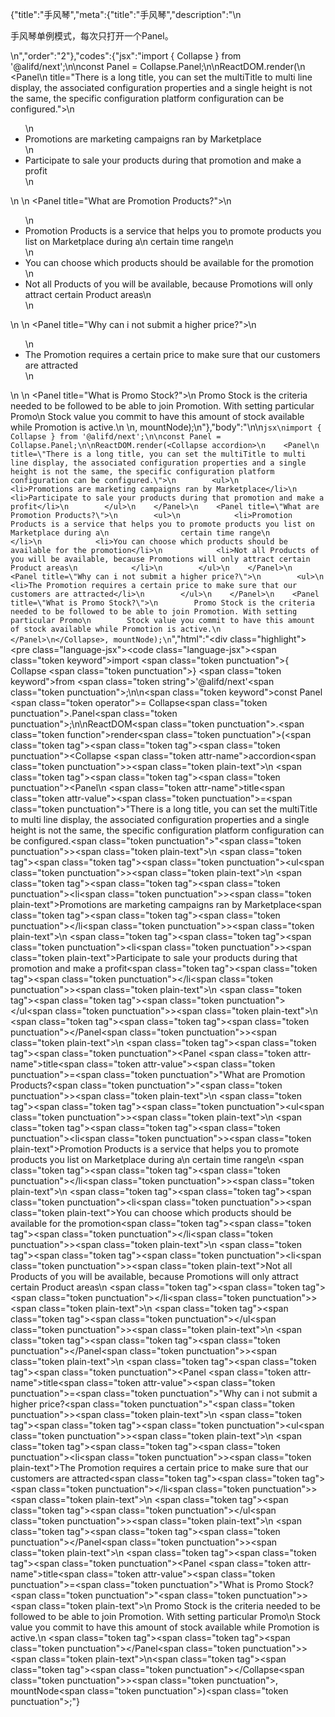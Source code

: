{"title":"手风琴","meta":{"title":"手风琴","description":"\n<p>手风琴单例模式，每次只打开一个Panel。</p>\n","order":"2"},"codes":{"jsx":"import { Collapse } from '@alifd/next';\n\nconst Panel = Collapse.Panel;\n\nReactDOM.render(<Collapse accordion>\n    <Panel\n        title=\"There is a long title, you can set the multiTitle to multi line display, the associated configuration properties and a single height is not the same, the specific configuration platform configuration can be configured.\">\n        <ul>\n            <li>Promotions are marketing campaigns ran by Marketplace</li>\n            <li>Participate to sale your products during that promotion and make a profit</li>\n        </ul>\n    </Panel>\n    <Panel title=\"What are Promotion Products?\">\n        <ul>\n            <li>Promotion Products is a service that helps you to promote products you list on Marketplace during a\n                certain time range\n            </li>\n            <li>You can choose which products should be available for the promotion</li>\n            <li>Not all Products of you will be available, because Promotions will only attract certain Product areas\n            </li>\n        </ul>\n    </Panel>\n    <Panel title=\"Why can i not submit a higher price?\">\n        <ul>\n            <li>The Promotion requires a certain price to make sure that our customers are attracted</li>\n        </ul>\n    </Panel>\n    <Panel title=\"What is Promo Stock?\">\n        Promo Stock is the criteria needed to be followed to be able to join Promotion. With setting particular Promo\n        Stock value you commit to have this amount of stock available while Promotion is active.\n    </Panel>\n</Collapse>, mountNode);\n"},"body":"\n\n````jsx\nimport { Collapse } from '@alifd/next';\n\nconst Panel = Collapse.Panel;\n\nReactDOM.render(<Collapse accordion>\n    <Panel\n        title=\"There is a long title, you can set the multiTitle to multi line display, the associated configuration properties and a single height is not the same, the specific configuration platform configuration can be configured.\">\n        <ul>\n            <li>Promotions are marketing campaigns ran by Marketplace</li>\n            <li>Participate to sale your products during that promotion and make a profit</li>\n        </ul>\n    </Panel>\n    <Panel title=\"What are Promotion Products?\">\n        <ul>\n            <li>Promotion Products is a service that helps you to promote products you list on Marketplace during a\n                certain time range\n            </li>\n            <li>You can choose which products should be available for the promotion</li>\n            <li>Not all Products of you will be available, because Promotions will only attract certain Product areas\n            </li>\n        </ul>\n    </Panel>\n    <Panel title=\"Why can i not submit a higher price?\">\n        <ul>\n            <li>The Promotion requires a certain price to make sure that our customers are attracted</li>\n        </ul>\n    </Panel>\n    <Panel title=\"What is Promo Stock?\">\n        Promo Stock is the criteria needed to be followed to be able to join Promotion. With setting particular Promo\n        Stock value you commit to have this amount of stock available while Promotion is active.\n    </Panel>\n</Collapse>, mountNode);\n````","html":"<script>(function(){\"use strict\";\n\nvar _next = require(\"@alifd/next\");\n\nvar Panel = _next.Collapse.Panel;\n\nReactDOM.render(React.createElement(\n    _next.Collapse,\n    { accordion: true },\n    React.createElement(\n        Panel,\n        {\n            title: \"There is a long title, you can set the multiTitle to multi line display, the associated configuration properties and a single height is not the same, the specific configuration platform configuration can be configured.\" },\n        React.createElement(\n            \"ul\",\n            null,\n            React.createElement(\n                \"li\",\n                null,\n                \"Promotions are marketing campaigns ran by Marketplace\"\n            ),\n            React.createElement(\n                \"li\",\n                null,\n                \"Participate to sale your products during that promotion and make a profit\"\n            )\n        )\n    ),\n    React.createElement(\n        Panel,\n        { title: \"What are Promotion Products?\" },\n        React.createElement(\n            \"ul\",\n            null,\n            React.createElement(\n                \"li\",\n                null,\n                \"Promotion Products is a service that helps you to promote products you list on Marketplace during a certain time range\"\n            ),\n            React.createElement(\n                \"li\",\n                null,\n                \"You can choose which products should be available for the promotion\"\n            ),\n            React.createElement(\n                \"li\",\n                null,\n                \"Not all Products of you will be available, because Promotions will only attract certain Product areas\"\n            )\n        )\n    ),\n    React.createElement(\n        Panel,\n        { title: \"Why can i not submit a higher price?\" },\n        React.createElement(\n            \"ul\",\n            null,\n            React.createElement(\n                \"li\",\n                null,\n                \"The Promotion requires a certain price to make sure that our customers are attracted\"\n            )\n        )\n    ),\n    React.createElement(\n        Panel,\n        { title: \"What is Promo Stock?\" },\n        \"Promo Stock is the criteria needed to be followed to be able to join Promotion. With setting particular Promo Stock value you commit to have this amount of stock available while Promotion is active.\"\n    )\n), mountNode);})()</script><div class=\"highlight\"><pre class=\"language-jsx\"><code class=\"language-jsx\"><span class=\"token keyword\">import</span> <span class=\"token punctuation\">{</span> Collapse <span class=\"token punctuation\">}</span> <span class=\"token keyword\">from</span> <span class=\"token string\">'@alifd/next'</span><span class=\"token punctuation\">;</span>\n\n<span class=\"token keyword\">const</span> Panel <span class=\"token operator\">=</span> Collapse<span class=\"token punctuation\">.</span>Panel<span class=\"token punctuation\">;</span>\n\nReactDOM<span class=\"token punctuation\">.</span><span class=\"token function\">render</span><span class=\"token punctuation\">(</span><span class=\"token tag\"><span class=\"token tag\"><span class=\"token punctuation\">&lt;</span>Collapse</span> <span class=\"token attr-name\">accordion</span><span class=\"token punctuation\">></span></span><span class=\"token plain-text\">\n    </span><span class=\"token tag\"><span class=\"token tag\"><span class=\"token punctuation\">&lt;</span>Panel</span>\n        <span class=\"token attr-name\">title</span><span class=\"token attr-value\"><span class=\"token punctuation\">=</span><span class=\"token punctuation\">\"</span>There is a long title, you can set the multiTitle to multi line display, the associated configuration properties and a single height is not the same, the specific configuration platform configuration can be configured.<span class=\"token punctuation\">\"</span></span><span class=\"token punctuation\">></span></span><span class=\"token plain-text\">\n        </span><span class=\"token tag\"><span class=\"token tag\"><span class=\"token punctuation\">&lt;</span>ul</span><span class=\"token punctuation\">></span></span><span class=\"token plain-text\">\n            </span><span class=\"token tag\"><span class=\"token tag\"><span class=\"token punctuation\">&lt;</span>li</span><span class=\"token punctuation\">></span></span><span class=\"token plain-text\">Promotions are marketing campaigns ran by Marketplace</span><span class=\"token tag\"><span class=\"token tag\"><span class=\"token punctuation\">&lt;/</span>li</span><span class=\"token punctuation\">></span></span><span class=\"token plain-text\">\n            </span><span class=\"token tag\"><span class=\"token tag\"><span class=\"token punctuation\">&lt;</span>li</span><span class=\"token punctuation\">></span></span><span class=\"token plain-text\">Participate to sale your products during that promotion and make a profit</span><span class=\"token tag\"><span class=\"token tag\"><span class=\"token punctuation\">&lt;/</span>li</span><span class=\"token punctuation\">></span></span><span class=\"token plain-text\">\n        </span><span class=\"token tag\"><span class=\"token tag\"><span class=\"token punctuation\">&lt;/</span>ul</span><span class=\"token punctuation\">></span></span><span class=\"token plain-text\">\n    </span><span class=\"token tag\"><span class=\"token tag\"><span class=\"token punctuation\">&lt;/</span>Panel</span><span class=\"token punctuation\">></span></span><span class=\"token plain-text\">\n    </span><span class=\"token tag\"><span class=\"token tag\"><span class=\"token punctuation\">&lt;</span>Panel</span> <span class=\"token attr-name\">title</span><span class=\"token attr-value\"><span class=\"token punctuation\">=</span><span class=\"token punctuation\">\"</span>What are Promotion Products?<span class=\"token punctuation\">\"</span></span><span class=\"token punctuation\">></span></span><span class=\"token plain-text\">\n        </span><span class=\"token tag\"><span class=\"token tag\"><span class=\"token punctuation\">&lt;</span>ul</span><span class=\"token punctuation\">></span></span><span class=\"token plain-text\">\n            </span><span class=\"token tag\"><span class=\"token tag\"><span class=\"token punctuation\">&lt;</span>li</span><span class=\"token punctuation\">></span></span><span class=\"token plain-text\">Promotion Products is a service that helps you to promote products you list on Marketplace during a\n                certain time range\n            </span><span class=\"token tag\"><span class=\"token tag\"><span class=\"token punctuation\">&lt;/</span>li</span><span class=\"token punctuation\">></span></span><span class=\"token plain-text\">\n            </span><span class=\"token tag\"><span class=\"token tag\"><span class=\"token punctuation\">&lt;</span>li</span><span class=\"token punctuation\">></span></span><span class=\"token plain-text\">You can choose which products should be available for the promotion</span><span class=\"token tag\"><span class=\"token tag\"><span class=\"token punctuation\">&lt;/</span>li</span><span class=\"token punctuation\">></span></span><span class=\"token plain-text\">\n            </span><span class=\"token tag\"><span class=\"token tag\"><span class=\"token punctuation\">&lt;</span>li</span><span class=\"token punctuation\">></span></span><span class=\"token plain-text\">Not all Products of you will be available, because Promotions will only attract certain Product areas\n            </span><span class=\"token tag\"><span class=\"token tag\"><span class=\"token punctuation\">&lt;/</span>li</span><span class=\"token punctuation\">></span></span><span class=\"token plain-text\">\n        </span><span class=\"token tag\"><span class=\"token tag\"><span class=\"token punctuation\">&lt;/</span>ul</span><span class=\"token punctuation\">></span></span><span class=\"token plain-text\">\n    </span><span class=\"token tag\"><span class=\"token tag\"><span class=\"token punctuation\">&lt;/</span>Panel</span><span class=\"token punctuation\">></span></span><span class=\"token plain-text\">\n    </span><span class=\"token tag\"><span class=\"token tag\"><span class=\"token punctuation\">&lt;</span>Panel</span> <span class=\"token attr-name\">title</span><span class=\"token attr-value\"><span class=\"token punctuation\">=</span><span class=\"token punctuation\">\"</span>Why can i not submit a higher price?<span class=\"token punctuation\">\"</span></span><span class=\"token punctuation\">></span></span><span class=\"token plain-text\">\n        </span><span class=\"token tag\"><span class=\"token tag\"><span class=\"token punctuation\">&lt;</span>ul</span><span class=\"token punctuation\">></span></span><span class=\"token plain-text\">\n            </span><span class=\"token tag\"><span class=\"token tag\"><span class=\"token punctuation\">&lt;</span>li</span><span class=\"token punctuation\">></span></span><span class=\"token plain-text\">The Promotion requires a certain price to make sure that our customers are attracted</span><span class=\"token tag\"><span class=\"token tag\"><span class=\"token punctuation\">&lt;/</span>li</span><span class=\"token punctuation\">></span></span><span class=\"token plain-text\">\n        </span><span class=\"token tag\"><span class=\"token tag\"><span class=\"token punctuation\">&lt;/</span>ul</span><span class=\"token punctuation\">></span></span><span class=\"token plain-text\">\n    </span><span class=\"token tag\"><span class=\"token tag\"><span class=\"token punctuation\">&lt;/</span>Panel</span><span class=\"token punctuation\">></span></span><span class=\"token plain-text\">\n    </span><span class=\"token tag\"><span class=\"token tag\"><span class=\"token punctuation\">&lt;</span>Panel</span> <span class=\"token attr-name\">title</span><span class=\"token attr-value\"><span class=\"token punctuation\">=</span><span class=\"token punctuation\">\"</span>What is Promo Stock?<span class=\"token punctuation\">\"</span></span><span class=\"token punctuation\">></span></span><span class=\"token plain-text\">\n        Promo Stock is the criteria needed to be followed to be able to join Promotion. With setting particular Promo\n        Stock value you commit to have this amount of stock available while Promotion is active.\n    </span><span class=\"token tag\"><span class=\"token tag\"><span class=\"token punctuation\">&lt;/</span>Panel</span><span class=\"token punctuation\">></span></span><span class=\"token plain-text\">\n</span><span class=\"token tag\"><span class=\"token tag\"><span class=\"token punctuation\">&lt;/</span>Collapse</span><span class=\"token punctuation\">></span></span><span class=\"token punctuation\">,</span> mountNode<span class=\"token punctuation\">)</span><span class=\"token punctuation\">;</span></code></pre></div>"}